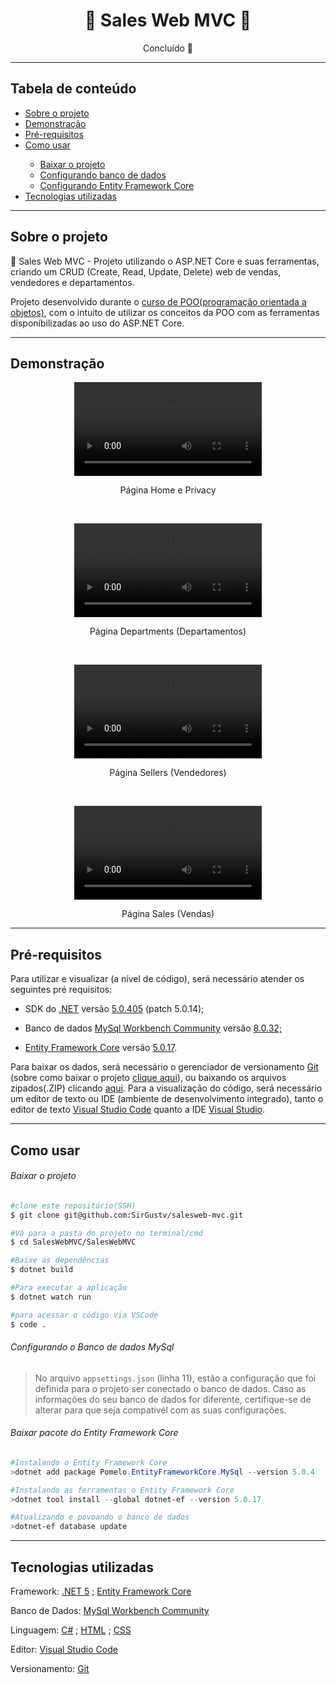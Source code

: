 <h1 align="center">💸 Sales Web MVC 💸</h1>
<p align="center">Concluído 🚀</p>

---
<h2>Tabela de conteúdo</h2>
<ul>
    <li><a href="#sobre-o-projeto">Sobre o projeto</a></li>
    <li><a href="#demonstração">Demonstração</a></li>
    <li><a href="#pré-requisitos">Pré-requisitos</a></li>
    <li><a href="#como-usar">Como usar</a></li>
    <ul>
    	<li><a href="#baixar-o-projeto">Baixar o projeto</a></li>
        <li><a href="#configurando-o-banco-de-dados-mysql"</a>Configurando banco de dados</li>
        <li><a href="#baixar-pacote-do-entity-framework-core"</a>Configurando Entity Framework Core</li>
    </ul>
    <li><a href="#tecnologias-utilizadas">Tecnologias utilizadas</a></li>
</ul>

---
<h2>Sobre o projeto</h2>
<p>💸 Sales Web MVC - Projeto utilizando o ASP.NET Core e suas ferramentas, criando um CRUD (Create, Read, Update, Delete) web de vendas, vendedores e departamentos.</p>
<p>Projeto desenvolvido durante o <a href="https://www.udemy.com/course/programacao-orientada-a-objetos-csharp/">curso de POO(programação orientada a objetos)</a>, com o intuito de utilizar os conceitos da POO com as ferramentas disponíbilizadas ao uso do ASP.NET Core. </p>

---
<h2>Demonstração</h2>
<p align="center">
    <video src="media/home-and-privacy.mp4" controls title="Home & Privacy"></video>    
    <figcaption align="center">Página Home e Privacy</figcaption>
</p><br>
<p align="center">
    <video src="media/departments.mp4" controls title="Departments"></video>
    <figcaption align="center">Página Departments (Departamentos)</figcaption>
</p><br>
<p align="center">
    <video src="media/sellers.mp4" controls title="Sellers"></video>
    <figcaption align="center">Página Sellers (Vendedores)</figcaption>
</p><br>
<p align="center">
    <video src="media/sales.mp4" controls title="Sales"></video>
    <figcaption align="center">Página Sales (Vendas)</figcaption>
</p>

---
<h2>Pré-requisitos</h2>
<p>Para utilizar e visualizar (a nível de código), será necessário atender os seguintes pré requisitos: 
<ul>
    <li>SDK  do <a href="https://dotnet.microsoft.com/pt-br/">.NET</a> versão <a href="https://dotnet.microsoft.com/en-us/download/dotnet/5.0">5.0.405</a> (patch 5.0.14);</p></li>
    <li><p>Banco de dados <a href="https://www.mysql.com/">MySql Workbench Community</a> versão <a href="https://downloads.mysql.com/archives/community/">8.0.32;</a></p></li>
    <li><p><a href="https://learn.microsoft.com/pt-br/ef/core/">Entity Framework Core</a> versão <a href="https://learn.microsoft.com/pt-br/ef/core/what-is-new/ef-core-5.0/whatsnew">5.0.17</a>.  </p></li>
</ul>

<p>Para baixar os dados, será necessário o gerenciador de versionamento <a href="https://git-scm.com/">Git</a> (sobre como baixar o projeto <a href="#baixar-o-proheto">clique aqui</a>), ou baixando os arquivos zipados(.ZIP) clicando <a href="https://github.com/SirGustv/salesweb-mvc/archive/refs/heads/main.zip">aqui</a>. Para a visualização do código, será necessário um editor de texto ou IDE (ambiente de desenvolvimento integrado), tanto o editor de texto <a href="https://code.visualstudio.com/">Visual Studio Code</a> quanto a IDE <a href="https://visualstudio.microsoft.com/pt-br/vs/community/">Visual Studio</a>.</p>

---
<h2>Como usar</h2>

###### Baixar o projeto
```bash
#clone este repositório(SSH)
$ git clone git@github.com:SirGustv/salesweb-mvc.git

#Vá para a pasta do projeto no terminal/cmd
$ cd SalesWebMVC/SalesWebMVC

#Baixe as dependências
$ dotnet build

#Para executar a aplicação
$ dotnet watch run

#para acessar o código via VSCode
$ code .
```
###### Configurando o Banco de dados MySql

> No arquivo `appsettings.json` (linha 11), estão a configuração que foi definida para o projeto ser conectado o banco de dados. Caso as informações do seu banco de dados for diferente, certifique-se de alterar para que seja compativél com as suas configurações.

###### Baixar pacote do Entity Framework Core

```powershell
#Instalando o Entity Framework Core
>dotnet add package Pomelo.EntityFrameworkCore.MySql --version 5.0.4 

#Instalando as ferramentas o Entity Framework Core
>dotnet tool install --global dotnet-ef --version 5.0.17

#Atualizando e povoando o banco de dados
>dotnet-ef database update

```

---
<h2>Tecnologias utilizadas</h2>

Framework: <a href="https://dotnet.microsoft.com/en-us/download/dotnet/5.0">.NET 5</a> ; <a href="https://learn.microsoft.com/pt-br/ef/core/">Entity Framework Core</a> 

Banco de Dados: <a href="https://www.mysql.com/">MySql Workbench Community</a>

Linguagem: <a href="https://learn.microsoft.com/en-us/dotnet/csharp/">C#</a> ; <a href="https://developer.mozilla.org/pt-BR/docs/Web/HTML">HTML</a> ; <a href="https://developer.mozilla.org/pt-BR/docs/Web/CSS">CSS</a>

Editor: <a href="https://code.visualstudio.com/">Visual Studio Code</a>

Versionamento: <a href="https://git-scm.com/">Git</a>

